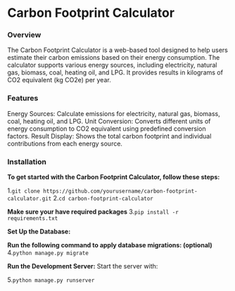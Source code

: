 # Carbon Footprint Calculator
### Overview
The Carbon Footprint Calculator is a web-based tool designed to help users estimate their carbon emissions based on their energy consumption. The calculator supports various energy sources, including electricity, natural gas, biomass, coal, heating oil, and LPG. It provides results in kilograms of CO2 equivalent (kg CO2e) per year.

### Features
Energy Sources: Calculate emissions for electricity, natural gas, biomass, coal, heating oil, and LPG.
Unit Conversion: Converts different units of energy consumption to CO2 equivalent using predefined conversion factors.
Result Display: Shows the total carbon footprint and individual contributions from each energy source.


### Installation
**To get started with the Carbon Footprint Calculator, follow these steps:**

1.```git clone https://github.com/yourusername/carbon-footprint-calculator.git```
2.```cd carbon-footprint-calculator```

**Make sure your have required packages**
3.```pip install -r requirements.txt ```

**Set Up the Database:**

**Run the following command to apply database migrations: (optional)**
4.```python manage.py migrate ```

**Run the Development Server:**
Start the server with:

5.```python manage.py runserver ```
